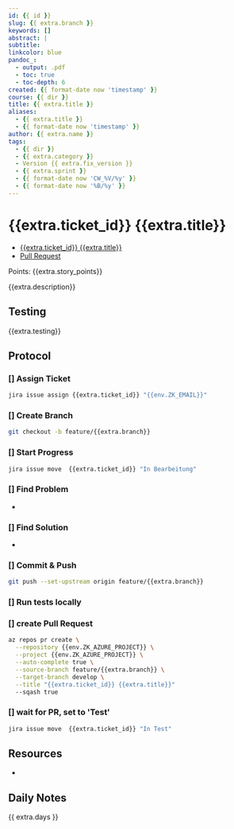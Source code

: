 ```yaml
---
id: {{ id }}
slug: {{ extra.branch }}
keywords: []
abstract: |
subtitle:
linkcolor: blue
pandoc_:
  - output: .pdf
  - toc: true
  - toc-depth: 6
created: {{ format-date now 'timestamp' }}
course: {{ dir }}
title: {{ extra.title }}
aliases:
  - {{ extra.title }}
  - {{ format-date now 'timestamp' }}
author: {{ extra.name }}
tags:
  - {{ dir }}
  - {{ extra.category }}
  - Version {{ extra.fix_version }}
  - {{ extra.sprint }}
  - {{ format-date now 'CW_%V/%y' }}
  - {{ format-date now '%B/%y' }}
---
```


# {{extra.ticket_id}} {{extra.title}}

- [{{extra.ticket_id}} {{extra.title}}](https://{{env.ZK_JIRA_URL}}/browse/{{extra.ticket_id}})
- [Pull Request](https://{{env.ZK_AZURE_URL}}/{{env.ZK_AZURE_PROJECT}}/_git/{{env.ZK_AZURE_REPO}}/pullrequest/)

Points: {{extra.story_points}}

{{extra.description}}

## Testing

{{extra.testing}}

## Protocol

### [] Assign Ticket

```bash
jira issue assign {{extra.ticket_id}} "{{env.ZK_EMAIL}}"
```

### [] Create Branch

```bash
git checkout -b feature/{{extra.branch}}
```

### [] Start Progress

```bash
jira issue move  {{extra.ticket_id}} "In Bearbeitung"
```

### [] Find Problem

-

### [] Find Solution

-

### [] Commit & Push

```bash
git push --set-upstream origin feature/{{extra.branch}}
```

### [] Run tests locally

### [] create Pull Request

```bash
az repos pr create \
  --repository {{env.ZK_AZURE_PROJECT}} \
  --project {{env.ZK_AZURE_PROJECT}} \
  --auto-complete true \
  --source-branch feature/{{extra.branch}} \
  --target-branch develop \
  --title "{{extra.ticket_id}} {{extra.title}}"
  --sqash true
```

### [] wait for PR, set to 'Test'

```bash
jira issue move  {{extra.ticket_id}} "In Test"
```

## Resources

-

## Daily Notes

{{ extra.days }}
